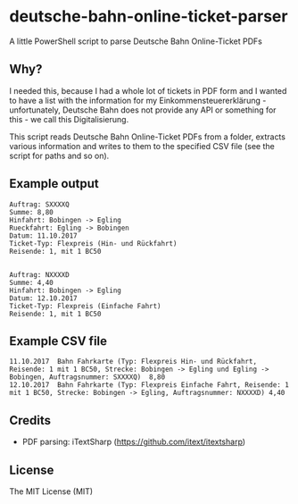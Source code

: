 # deutsche-bahn-online-ticket-parser
A little PowerShell script to parse Deutsche Bahn Online-Ticket PDFs

## Why?
I needed this, because I had a whole lot of tickets in PDF form and I wanted to have
a list with the information for my Einkommensteuererklärung - unfortunately, Deutsche Bahn
does not provide any API or something for this - we call this Digitalisierung.

This script reads Deutsche Bahn Online-Ticket PDFs from a folder,
extracts various information and writes to them to the specified CSV file
(see the script for paths and so on).

## Example output
```
Auftrag: SXXXXQ
Summe: 8,80
Hinfahrt: Bobingen -> Egling
Rueckfahrt: Egling -> Bobingen
Datum: 11.10.2017
Ticket-Typ: Flexpreis (Hin- und Rückfahrt)
Reisende: 1, mit 1 BC50


Auftrag: NXXXXD
Summe: 4,40
Hinfahrt: Bobingen -> Egling
Datum: 12.10.2017
Ticket-Typ: Flexpreis (Einfache Fahrt)
Reisende: 1, mit 1 BC50
```

## Example CSV file
```
11.10.2017	Bahn Fahrkarte (Typ: Flexpreis Hin- und Rückfahrt, Reisende: 1 mit 1 BC50, Strecke: Bobingen -> Egling und Egling -> Bobingen, Auftragsnummer: SXXXXQ)	8,80
12.10.2017	Bahn Fahrkarte (Typ: Flexpreis Einfache Fahrt, Reisende: 1 mit 1 BC50, Strecke: Bobingen -> Egling, Auftragsnummer: NXXXXD)	4,40
```

## Credits
- PDF parsing: iTextSharp (https://github.com/itext/itextsharp)

## License
The MIT License (MIT)
